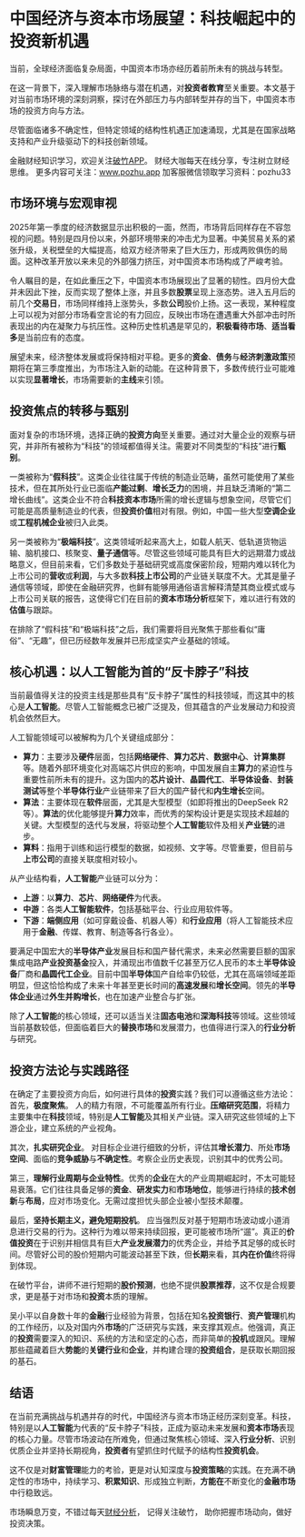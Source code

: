 # 中国经济与资本市场展望：科技崛起中的投资新机遇

当前，全球经济面临复杂局面，中国资本市场亦经历着前所未有的挑战与转型。

在这一背景下，深入理解市场脉络与潜在机遇，对**投资者教育**至关重要。本文基于对当前市场环境的深刻洞察，探讨在外部压力与内部转型并存的当下，中国资本市场的投资方向与方法。

尽管面临诸多不确定性，但特定领域的结构性机遇正加速涌现，尤其是在国家战略支持和产业升级驱动下的科技创新领域。

金融财经知识学习，欢迎关注[破竹APP](https://www.pozhu.app)。
财经大咖每天在线分享，专注树立财经思维。
更多内容可关注：www.pozhu.app
加客服微信领取学习资料：pozhu33


## 市场环境与宏观审视

2025年第一季度的经济数据显示出积极的一面，然而，市场背后同样存在不容忽视的问题。特别是四月份以来，外部环境带来的冲击尤为显著。中美贸易关系的紧张升级，关税壁垒的大幅提高，给双方经济带来了巨大压力，形成两败俱伤的局面。这种改革开放以来未见的外部强力挤压，对中国资本市场构成了严峻考验。

令人瞩目的是，在如此重压之下，中国资本市场展现出了显著的韧性。四月份大盘并未因此下挫，反而实现了整体上涨，并且多数**股票**呈现上涨态势。进入五月后的前几个**交易日**，市场同样维持上涨势头，多数**公司**股价上扬。这一表现，某种程度上可以视为对部分市场看空言论的有力回应，反映出市场在遭遇重大外部冲击时所表现出的内在凝聚力与抗压性。这种历史性机遇是罕见的，**积极看待市场**、**适当看多**是当前应有的态度。

展望未来，经济整体发展或将保持相对平稳。更多的**资金**、**债务**与**经济刺激政策**预期将在第三季度推出，为市场注入新的动能。在这种背景下，多数传统行业可能难以实现**显著增长**，市场需要新的**主线**来引领。

## 投资焦点的转移与甄别

面对复杂的市场环境，选择正确的**投资方向**至关重要。通过对大量企业的观察与研究，并非所有被称为“科技”的领域都值得关注。需要对不同类型的“科技”进行**甄别**。

一类被称为“**假科技**”。这类企业往往属于传统的制造业范畴，虽然可能使用了某些技术，但在其所处行业已面临**产能过剩**、**增长乏力**的困境，并且缺乏清晰的“第二增长曲线”。这类企业不符合**科技资本市场**所需的增长逻辑与想象空间，尽管它们可能是高质量制造业的代表，但**投资价值**相对有限。例如，中国一些大型**空调企业**或**工程机械企业**被归入此类。

另一类被称为“**极端科技**”。这类领域听起来高大上，如载人航天、低轨道货物运输、脑机接口、核聚变、**量子通信**等。尽管这些领域可能具有巨大的远期潜力或战略意义，但目前来看，它们多数处于基础研究或高度保密阶段，短期内难以转化为上市公司的**营收**或**利润**，与大多数**科技上市公司**的产业链关联度不大。尤其是量子通信等领域，即使在金融研究界，也鲜有能够用通俗语言解释清楚其商业模式或与上市公司关联的报告，这使得它们在目前的**资本市场分析**框架下，难以进行有效的**估值**与跟踪。

在排除了“假科技”和“极端科技”之后，我们需要将目光聚焦于那些看似“庸俗”、“无趣”，但已历经数年发展并已形成坚实产业基础的领域。

## 核心机遇：以人工智能为首的“反卡脖子”科技

当前最值得关注的投资主线是那些具有“反卡脖子”属性的科技领域，而这其中的核心是**人工智能**。尽管人工智能概念已被广泛提及，但其蕴含的产业发展动力和投资机会依然巨大。

人工智能领域可以被解构为几个关键组成部分：
*   **算力**：主要涉及**硬件**层面，包括**网络硬件**、**算力芯片**、**数据中心**、**计算集群**等。随着外部环境变化对高端芯片供应的影响，中国发展自主**算力**的紧迫性与重要性前所未有的提升。这为国内的**芯片设计**、**晶圆代工**、**半导体设备**、**封装测试**等整个**半导体行业**产业链带来了巨大的国产替代和**内生增长**空间。
*   **算法**：主要体现在**软件**层面，尤其是大型模型（如即将推出的DeepSeek R2等）。**算法**的优化能够提升**算力**效率，而优秀的架构设计更是实现技术超越的关键。大型模型的迭代与发展，将驱动整个**人工智能**软件及相关**产业链**的进步。
*   **算料**：指用于训练和运行模型的数据，如视频、文字等。尽管重要，但目前与**上市公司**的直接关联度相对较小。

从产业结构看，**人工智能**产业链可以分为：
*   **上游**：以**算力**、**芯片**、**网络硬件**为代表。
*   **中游**：各类**人工智能软件**，包括基础平台、行业应用软件等。
*   **下游**：**端侧应用**（如可穿戴设备、机器人等）和**行业应用**（将人工智能技术应用于**金融**、传媒、教育、制造等各行各业）。

要满足中国宏大的**半导体产业**发展目标和国产替代需求，未来必然需要巨额的国家集成电路**产业投资基金**投入，并涌现出市值数千亿甚至万亿人民币的本土**半导体设备**厂商和**晶圆代工企业**。目前中国**半导体**国产自给率仍较低，尤其在高端领域差距明显，但这恰恰构成了未来十年甚至更长时间的**高速发展**和**增长空间**。领先的**半导体企业**通过**外生并购增长**，也在加速产业整合与扩张。

除了**人工智能**的核心领域，还可以适当关注**固态电池**和**深海科技**等领域。这些领域当前基数较低，但面临着巨大的**替换市场**和发展潜力，也值得进行深入的**行业分析**与研究。

## 投资方法论与实践路径

在确定了主要投资方向后，如何进行具体的**投资**实践？我们可以遵循这些方法论：
首先，**极度聚焦**。
人的精力有限，不可能覆盖所有行业。**压缩研究范围**，将精力主要集中在**科技**领域，特别是**人工智能**及其相关产业链。深入研究这些领域的上下游企业，建立系统的产业视角。

其次，**扎实研究企业**。
对目标企业进行细致的分析，评估其**增长潜力**、所处**市场空间**、面临的**竞争威胁**与**不确定性**。考察企业历史表现，识别其中的优秀公司。

第三，**理解行业周期与企业特性**。优秀的**企业**在大的产业周期崛起时，不太可能轻易衰落。它们往往具备足够的**资金**、**研发实力**和**市场地位**，能够进行持续的**技术创新**与**布局**，应对市场变化。无需过度担忧头部企业被小型技术颠覆。

最后，**坚持长期主义，避免短期投机**。
应当强烈反对基于短期市场波动或小道消息进行交易的行为。这种行为难以带来持续回报，更可能被市场所“遛”。真正的**价值投资**在于识别并相信具有巨大**产业发展潜力**的优秀企业，并给予其足够的成长时间。尽管好公司的股价短期内可能波动甚至下跌，但**长期**来看，其**内在价值**终将得到体现。

在破竹平台，讲师不进行短期的**股价预测**，也绝不提供**股票推荐**，这不仅是合规要求，更是基于对市场和**投资**本质的理解。

吴小平以自身数十年的**金融**行业经验为背景，包括在知名**投资银行**、**资产管理**机构的工作经历，以及对国内外**市场**的广泛研究与实践，来支撑其观点。他强调，真正的**投资**需要深入的知识、系统的方法和坚定的心态，而非简单的**投机**或跟风。理解那些蕴藏着巨大**势能**的**关键行业**和**企业**，并构建合理的**投资组合**，是获取长期回报的基石。

## 结语

在当前充满挑战与机遇并存的时代，中国经济与资本市场正经历深刻变革。科技，特别是以**人工智能**为代表的“反卡脖子”科技，正成为驱动未来发展和**资本市场**表现的核心力量。尽管市场波动在所难免，但通过聚焦核心领域、深入**行业分析**、识别优质企业并坚持长期视角，**投资者**有望抓住时代赋予的结构性**投资机会**。

这不仅是对**财富管理**能力的考验，更是对认知深度与**投资策略**的实践。在充满不确定性的市场中，持续学习、**积累知识**、形成独立判断，**方能在**不断变化的**金融市场**中行稳致远。


市场瞬息万变，不错过每天[财经分析](http://www.pozhu.cc)，
记得关注破竹，
助你把握市场动向，做好投资决策。